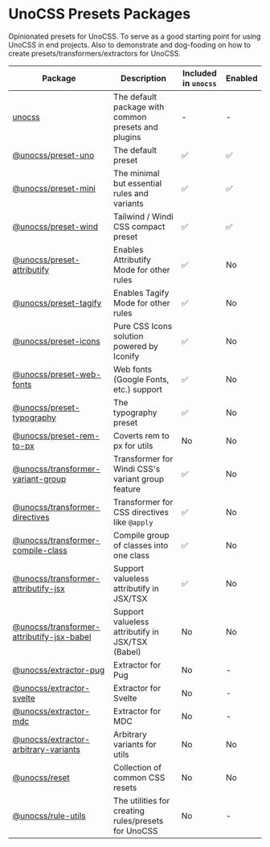 # UnoCSS Presets Packages

Opinionated presets for UnoCSS. To serve as a good starting point for using UnoCSS in end projects. Also to demonstrate and dog-fooding on how to create presets/transformers/extractors for UnoCSS.

| Package                                                                    | Description                                         | Included in `unocss` | Enabled |
| -------------------------------------------------------------------------- | --------------------------------------------------- | -------------------- | ------- |
| [unocss](./unocss)                                                         | The default package with common presets and plugins | -                    | -       |
| [@unocss/preset-uno](./preset-uno)                                         | The default preset                                  | ✅                   | ✅      |
| [@unocss/preset-mini](./preset-mini)                                       | The minimal but essential rules and variants        | ✅                   | ✅      |
| [@unocss/preset-wind](./preset-wind)                                       | Tailwind / Windi CSS compact preset                 | ✅                   | ✅      |
| [@unocss/preset-attributify](./preset-attributify)                         | Enables Attributify Mode for other rules            | ✅                   | No      |
| [@unocss/preset-tagify](./preset-tagify)                                   | Enables Tagify Mode for other rules                 | ✅                   | No      |
| [@unocss/preset-icons](./preset-icons)                                     | Pure CSS Icons solution powered by Iconify          | ✅                   | No      |
| [@unocss/preset-web-fonts](./preset-web-fonts)                             | Web fonts (Google Fonts, etc.) support              | ✅                   | No      |
| [@unocss/preset-typography](./preset-typography)                           | The typography preset                               | ✅                   | No      |
| [@unocss/preset-rem-to-px](./preset-rem-to-px)                             | Coverts rem to px for utils                         | No                   | No      |
| [@unocss/transformer-variant-group](./transformer-variant-group)           | Transformer for Windi CSS's variant group feature   | ✅                   | No      |
| [@unocss/transformer-directives](./transformer-directives)                 | Transformer for CSS directives like `@apply`        | ✅                   | No      |
| [@unocss/transformer-compile-class](./transformer-compile-class)           | Compile group of classes into one class             | ✅                   | No      |
| [@unocss/transformer-attributify-jsx](./transformer-attributify-jsx)       | Support valueless attributify in JSX/TSX            | ✅                   | No      |
| [@unocss/transformer-attributify-jsx-babel](./transformer-attributify-jsx) | Support valueless attributify in JSX/TSX (Babel)    | No                   | No      |
| [@unocss/extractor-pug](./extractor-pug)                                   | Extractor for Pug                                   | No                   | -       |
| [@unocss/extractor-svelte](./extractor-svelte)                             | Extractor for Svelte                                | No                   | -       |
| [@unocss/extractor-mdc](./extractor-mdc)                                   | Extractor for MDC                                   | No                   | -       |
| [@unocss/extractor-arbitrary-variants](./extractor-arbitrary-variants)     | Arbitrary variants for utils                        | No                   | No      |
| [@unocss/reset](./reset)                                                   | Collection of common CSS resets                     | No                   | No      |
| [@unocss/rule-utils](./rule-utils)                                         | The utilities for creating rules/presets for UnoCSS | No                   | -       |
